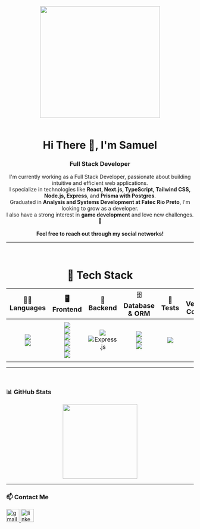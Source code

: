<div align="center">
  <img src="https://github.com/DevSamuelBrito/DevSamuelBrito/assets/148384134/31b39702-d47a-43cd-8c2d-bbb8ab8555c0"  width="80%" height="300px">
</div>

<br/>

<h1 align="center">Hi There 👋, I'm Samuel</h1>
<h3 align="center">Full Stack Developer</h3>

<p align="center">
  I'm currently working as a Full Stack Developer, passionate about building intuitive and efficient web applications.<br/>
  I specialize in technologies like <strong>React, Next.js, TypeScript, Tailwind CSS, Node.js, Express</strong>, and <strong>Prisma with Postgres</strong>.<br/>
  Graduated in <strong>Analysis and Systems Development at Fatec Rio Preto</strong>, I'm looking to grow as a developer.<br/>
  I also have a strong interest in <strong>game development</strong> and love new challenges. 🚀<br/>
  <br/>
  <strong>Feel free to reach out through my social networks!</strong>
</p>

---
<br>
<h1 style="border-bottom: none;" align="center">🚀 Tech Stack</h1>

<style>
  table {
    margin: auto;
    border-collapse: collapse;
  }
  th {
    text-align: center;
    vertical-align: middle;
    font-size: 18px;
  }
  
</style>

<table align="center">
  <thead>
    <tr>
      <th align="center">🧑‍💻 Languages</th>
      <th align="center">🖥️ Frontend</th>
      <th align="center">🧠 Backend</th>
      <th align="center">🗄️ Database & ORM</th>
      <th align="center">🧪 Tests</th>
      <th align="center">🔧 Version Control</th>
      <th align="center">💻 Workspace</th>
    </tr>
  </thead>
  <tbody>
    <tr>
      <td align="center">
        <img src="https://img.shields.io/badge/JavaScript-F7DF1E?style=for-the-badge&logo=javascript&logoColor=black" /><br/>
        <img src="https://img.shields.io/badge/TypeScript-007ACC?style=for-the-badge&logo=typescript&logoColor=white" /><br/>
        <!-- <img src="https://img.shields.io/badge/C%23-512BD4?style=for-the-badge&logo=csharp&logoColor=white" /> -->
      </td>
      <td align="center">
        <img src="https://img.shields.io/badge/HTML5-E34F26?style=for-the-badge&logo=html5&logoColor=white" /><br/>
        <img src="https://img.shields.io/badge/CSS3-1572B6?style=for-the-badge&logo=css3&logoColor=white" /><br/>
        <img src="https://img.shields.io/badge/Sass-CC6699?style=for-the-badge&logo=sass&logoColor=white" /><br/>
        <img src="https://img.shields.io/badge/React-20232A?style=for-the-badge&logo=react&logoColor=61DAFB" /><br/>
        <img src="https://img.shields.io/badge/Next.js-black?style=for-the-badge&logo=next.js&logoColor=white" /><br/>
        <img src="https://img.shields.io/badge/Tailwind-06B6D4?style=for-the-badge&logo=tailwind-css&logoColor=white" />
      </td>
      <td align="center">
        <!-- <img src="https://img.shields.io/badge/.NET-5C2D91?style=for-the-badge&logo=.net&logoColor=white" /><br/> -->
        <img src="https://img.shields.io/badge/Node.js-339933?style=for-the-badge&logo=node.js&logoColor=white" /><br/>
        <img src="https://img.shields.io/badge/express.js-404D59?style=for-the-badge&logo=express&logoColor=white" alt="Express.js" />
      </td>
      <td align="center">
        <img src="https://img.shields.io/badge/MongoDB-4EA94B?style=for-the-badge&logo=mongodb&logoColor=white" /><br/>
        <img src="https://img.shields.io/badge/PostgreSQL-336791?style=for-the-badge&logo=postgresql&logoColor=white" /><br/>
        <img src="https://img.shields.io/badge/Prisma-3982CE?style=for-the-badge&logo=prisma&logoColor=white" />
      </td>
      <td align="center">
        <img src="https://img.shields.io/badge/Jest-C21325?style=for-the-badge&logo=jest&logoColor=white" />
      </td>
      <td align="center">
        <img src="https://img.shields.io/badge/GIT-E44C30?style=for-the-badge&logo=git&logoColor=white" /><br/>
        <a href="https://github.com/DevSamuelBrito">
          <img src="https://img.shields.io/badge/GitHub-100000?style=for-the-badge&logo=github&logoColor=white" />
        </a>
      </td>
      <td align="center">
        <img src="https://img.shields.io/badge/Windows-0078D6?style=for-the-badge&logo=windows&logoColor=white" /><br/>
        <img src="https://img.shields.io/badge/macOS-000000?style=for-the-badge&logo=apple&logoColor=white" /><br/>
        <img src="https://teddycorp.net/wp-content/uploads/2021/08/WSL2-Logo.png" height="28px" /><br/>
        <img src="https://img.shields.io/badge/Visual_Code-0078D4?style=for-the-badge&logo=visual%20studio%20code&logoColor=white" /><br/>
        <img src="https://img.shields.io/badge/docker-%230db7ed.svg?style=for-the-badge&logo=docker&logoColor=white" /><br/>
        <img src="https://img.shields.io/badge/Postman-FF6C37?style=for-the-badge&logo=postman&logoColor=white" />
      </td>
    </tr>
  </tbody>
</table>


---
<br>

### 📊 GitHub Stats

<div align="center">
  <img src="https://github-readme-stats.vercel.app/api/top-langs?username=DevSamuelBrito&layout=compact&theme=dracula&hide_border=false" height="200" />
</div>

---

### 📫 Contact Me

<div align="left">
  <a href="mailto:samuelbrito.dev@gmail.com">
    <img src="https://img.shields.io/static/v1?message=Gmail&logo=gmail&label=&color=D14836&logoColor=white&labelColor=&style=for-the-badge" height="35" alt="gmail logo" />
  </a>
  <a href="https://www.linkedin.com/in/samuel-fava-de-brito/" target="_blank" rel="noopener noreferrer">
    <img src="https://img.shields.io/static/v1?message=LinkedIn&logo=linkedin&label=&color=0077B5&logoColor=white&labelColor=&style=for-the-badge" height="35" alt="linkedin logo" />
  </a>
</div>
